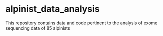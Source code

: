 # alpinist_data_analysis
This repository contains data and code pertinent to the analysis of exome sequencing data of 85 alpinists
